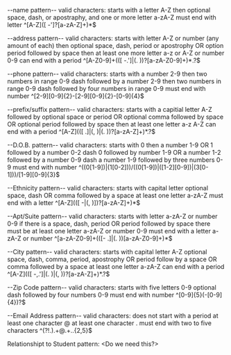 --name pattern--
valid characters: starts with a letter A-Z
                  then optional space, dash, or apostraphy, and one or more letter a-zA-Z
                  must end with letter
^[A-Z]([ \-']?[a-zA-Z]+)*$

--address pattern--
valid characters: starts with letter A-Z or number (any amount of each)
                  then optional space, dash, period or apostrophy
                  OR option period followed by space 
                  then at least one more letter a-z or A-Z or number 0-9
                  can end with a period
^[A-Z0-9]+(([ \-\.']|(\. ))?[a-zA-Z0-9]+)*\.?$

--phone pattern--
valid characters: starts with a number 2-9
                  then two numbers in range 0-9
                  dash followed by a number 2-9
                  then two numbers in range 0-9
                  dash followed by four numbers in range 0-9
                  must end with number
^[2-9][0-9]{2}-[2-9][0-9]{2}-[0-9]{4}$

--prefix/suffix pattern--
valid characters: starts with a capitial letter A-Z
                  followed by optional space or period
                  OR optional comma followed by space
                  OR optional period followed by space
                  then at least one letter a-z A-Z
                  can end with a period
^[A-Z](([ \.]|(\, )|(\. ))?[a-zA-Z]+)*\.?$

--D.O.B. pattern--
valid characters: starts with 0 then a number 1-9
                  OR 1 followed by a number 0-2
                  dash
                  0 followed by number 1-9
                  OR a number 1-2 followed by a number 0-9
                  dash
                  a number 1-9 followed by three numbers 0-9
                  must end with number
^((0[1-9])|(1[0-2]))\/((0[1-9])|([1-2][0-9])|(3[0-1]))\/[1-9][0-9]{3}$

--Ethnicity pattern--
valid characters: starts with capital letter
                  optional space, dash OR comma followed by a space
                  at least one letter a-zA-Z
                  must end with a letter
^[A-Z](([ \-|(\, )])?[a-zA-Z]+)*$

--Apt/Suite pattern--
valid characters: starts with letter a-zA-Z or number 0-9
                  if there is a space, dash, period OR period followed by space
                     there must be at least one letter a-zA-Z or number 0-9
                  must end with a letter a-zA-Z or number
^[a-zA-Z0-9]+(([\- \.]|(\. ))[a-zA-Z0-9]+)*$

--City pattern--
valid characters: starts with capital letter A-Z
                  optional space, dash, comma, period, apostrophy
                  OR period follow by a space
                  OR comma followed by a space
                  at least one letter a-zA-Z
                  can end with a period
^[A-Z](([ \-\,\.']|(\. )|(\, ))?[a-zA-Z]+)*\.?$

--Zip Code pattern--
valid characters: starts with five letters 0-9
                  optional dash followed by four numbers 0-9
                  must end with number
^[0-9]{5}(-[0-9]{4})?$

--Email Address pattern--
valid characters: does not start with a period
                  at least one character
                  @
                  at least one character
                  .
                  must end with two to five characters 
^(?!\.).+@.+\..{2,5}$

Relationshipt to Student pattern:
<Do we need this?>
